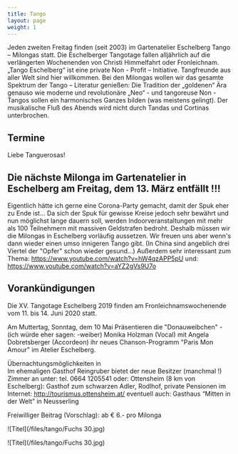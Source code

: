 ```yaml
---
title: Tango
layout: page
weight: 1
---
```


Jeden zweiten Freitag finden (seit 2003) im Gartenatelier Eschelberg Tango – Milongas statt. Die Eschelberger Tangotage fallen alljährlich auf die verlängerten Wochenenden von Christi Himmelfahrt oder Fronleichnam.  
„Tango Eschelberg“ ist eine private Non - Profit – Initiative. Tangfreunde aus aller Welt sind hier willkommen.
Bei den Milongas wollen wir das gesamte Spektrum der Tango – Literatur genießen: Die Tradition der „goldenen“ Ära genauso wie moderne und revolutionäre „Neo“ - und tangoreuse Non -Tangos sollen ein harmonisches Ganzes bilden (was meistens gelingt).
Der musikalische Fluß des Abends wird nicht durch Tandas und Cortinas unterbrochen.

## Termine

Liebe Tanguerosas!
## Die nächste Milonga im Gartenatelier in Eschelberg am Freitag, dem 13. März entfällt !!!

Eigentlich hätte ich gerne eine Corona-Party gemacht, damit der Spuk eher zu Ende ist...
Da sich der Spuk für gewisse Kreise jedoch sehr bewährt und nun möglichst lange dauern soll, werden Indoorveranstaltungen mit mehr als 100 Teilnehmern mit massiven Geldstrafen bedroht. Deshalb müssen wir die Milongas in Eschelberg vorläufig aussetzen. 
Wir freuen uns aber wenn's dann wieder einen umso innigeren Tango gibt. (In China sind angeblich drei Viertel der "Opfer" schon wieder gesund...)
Außerdem sehr interessant zum Thema: https://www.youtube.com/watch?v=hW4qzAPP5pU
und: https://www.youtube.com/watch?v=aYZ2gVs9U7o

## Vorankündigungen
Die XV. Tangotage Eschelberg 2019 finden am Fronleichnamswochenende vom 11. bis 14. Juni 2020 statt.

Am Muttertag, Sonntag, dem 10 Mai Präsentieren die "Donauweibchen" - (ich würde eher sagen: -weiber) Monika Holzman (Vocal) mit Angela Dobretsberger (Accordeon) ihr neues Chanson-Programm "Paris Mon Amour" im Atelier Eschelberg.

Übernachtungsmöglichkeiten in 
Im ehemaligen Gasthof Reingruber bietet der neue Besitzer (manchmal !) Zimmer an unter: tel. 0664 1205541
oder: Ottensheim (8 km von Eschelberg): Gasthof zum schwarzen Adler, Rodlhof, private Pensionen im Internet: http://tourismus.ottensheim.at/ eventuell auch: Gasthaus “Mitten in der Welt” in Neusserling

Freiwilliger Beitrag (Vorschlag): ab € 6.- pro Milonga 

![Titel](/files/tango/Fuchs 30.jpg)


![Titel](/files/tango/Fuchs 30.jpg)
